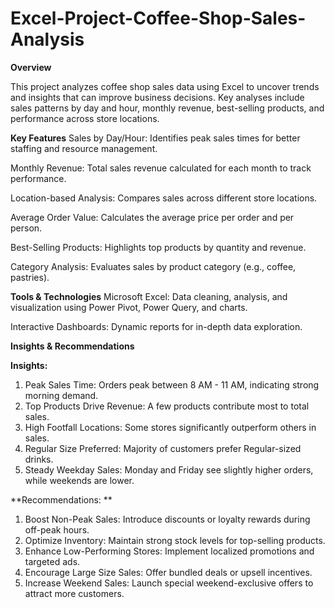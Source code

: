 # Excel-Project-Coffee-Shop-Sales-Analysis

****Overview****

This project analyzes coffee shop sales data using Excel to uncover trends and insights that can improve business decisions. Key analyses include sales patterns by day and hour, monthly revenue, best-selling products, and performance across store locations.

**Key Features**
Sales by Day/Hour: Identifies peak sales times for better staffing and resource management.

Monthly Revenue: Total sales revenue calculated for each month to track performance.

Location-based Analysis: Compares sales across different store locations.

Average Order Value: Calculates the average price per order and per person.

Best-Selling Products: Highlights top products by quantity and revenue.

Category Analysis: Evaluates sales by product category (e.g., coffee, pastries).

**Tools & Technologies**
Microsoft Excel: Data cleaning, analysis, and visualization using Power Pivot, Power Query, and charts.

Interactive Dashboards: Dynamic reports for in-depth data exploration.

**Insights & Recommendations** 

**Insights:**

1. Peak Sales Time: Orders peak between 8 AM - 11 AM, indicating strong morning demand.
2. Top Products Drive Revenue: A few products contribute most to total sales.
3. High Footfall Locations: Some stores significantly outperform others in sales.
4. Regular Size Preferred: Majority of customers prefer Regular-sized drinks.
5. Steady Weekday Sales: Monday and Friday see slightly higher orders, while weekends are lower.

**Recommendations:
**
1. Boost Non-Peak Sales: Introduce discounts or loyalty rewards during off-peak hours.
2. Optimize Inventory: Maintain strong stock levels for top-selling products.
3. Enhance Low-Performing Stores: Implement localized promotions and targeted ads.
4. Encourage Large Size Sales: Offer bundled deals or upsell incentives.
5. Increase Weekend Sales: Launch special weekend-exclusive offers to attract more customers.



